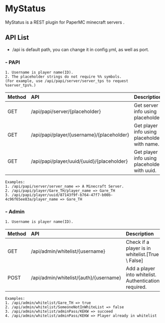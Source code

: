 # MyStatus
MyStatus is a REST plugin for PaperMC minecraft servers .

## API List
+ /api is default path, you can change it in config.yml, as well as port.

### - PAPI

```text
1. Username is player name(ID).
2. The placeholder strings do not require %% symbols.
(For example, use /api/papi/server/server_tps to request %server_tps%.)
```

Method | API | Description
:---|:---|:---
GET | /api/papi/server/{placeholder} | Get server info using placeholder.
GET | /api/papi/player/{username}/{placeholder} | Get player info using placeholder with name. 
GET | /api/papi/player/uuid/{uuid}/{placeholder} | Get player info using placeholder with uuid.

```text
Examples:
1. /api/papi/server/server_name => A Minecraft Server.
2. /api/papi/player/Gare_TH/player_name => Gare_TH
3. /api/papi/player/uuid/87143f9f-b764-47f7-b00b-4c96f65ee83a/player_name => Gare_TH
```

### - Admin

```txt
1. Username is player name(ID).
```

Method | API | Description
:---|:---|:---
GET | /api/admin/whitelist/{username} | Check if a player is in whitelist.\[True \ False\] 
POST | /api/admin/whitelist/{auth}/{username} | Add a player into whitelist. Authentication required.

```text
Examples:
1. /api/admin/whitelist/Gare_TH => true
2. /api/admin/whitelist/SomeoneNotInWhiteList => false
3. /api/admin/whitelist/adminPass/KEKW => succeed
4. /api/admin/whitelist/adminPass/KEKW => Player already in whitelist
```